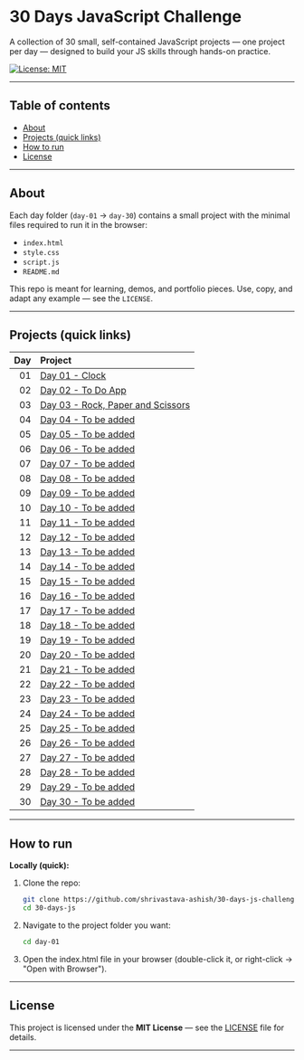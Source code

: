 # 30 Days JavaScript Challenge

A collection of 30 small, self-contained JavaScript projects — one project per day — designed to build your JS skills through hands-on practice.

[![License: MIT](https://img.shields.io/badge/License-MIT-yellow.svg)](LICENSE)

---

## Table of contents
- [About](#about)
- [Projects (quick links)](#projects-quick-links)
- [How to run](#how-to-run)
- [License](#license)

---

## About
Each day folder (`day-01` → `day-30`) contains a small project with the minimal files required to run it in the browser:
- `index.html`
- `style.css`
- `script.js`
- `README.md`

This repo is meant for learning, demos, and portfolio pieces. Use, copy, and adapt any example — see the `LICENSE`.

---

## Projects (quick links)

| Day | Project |
|-----:|:--------|
| 01 | [Day 01 - Clock](Day-01/README.md) |
| 02 | [Day 02 - To Do App](Day-02/README.md) |
| 03 | [Day 03 - Rock, Paper and Scissors](Day-03/README.md) |
| 04 | [Day 04 - To be added](Day-04/README.md) |
| 05 | [Day 05 - To be added](Day-05/README.md) |
| 06 | [Day 06 - To be added](Day-06/README.md) |
| 07 | [Day 07 - To be added](Day-07/README.md) |
| 08 | [Day 08 - To be added](Day-08/README.md) |
| 09 | [Day 09 - To be added](Day-09/README.md) |
| 10 | [Day 10 - To be added](Day-10/README.md) |
| 11 | [Day 11 - To be added](Day-11/README.md) |
| 12 | [Day 12 - To be added](Day-12/README.md) |
| 13 | [Day 13 - To be added](Day-13/README.md) |
| 14 | [Day 14 - To be added](Day-14/README.md) |
| 15 | [Day 15 - To be added](Day-15/README.md) |
| 16 | [Day 16 - To be added](Day-16/README.md) |
| 17 | [Day 17 - To be added](Day-17/README.md) |
| 18 | [Day 18 - To be added](Day-18/README.md) |
| 19 | [Day 19 - To be added](Day-19/README.md) |
| 20 | [Day 20 - To be added](Day-20/README.md) |
| 21 | [Day 21 - To be added](Day-21/README.md) |
| 22 | [Day 22 - To be added](Day-22/README.md) |
| 23 | [Day 23 - To be added](Day-23/README.md) |
| 24 | [Day 24 - To be added](Day-24/README.md) |
| 25 | [Day 25 - To be added](day-25/README.md) |
| 26 | [Day 26 - To be added](Day-26/README.md) |
| 27 | [Day 27 - To be added](Day-27/README.md) |
| 28 | [Day 28 - To be added](Day-28/README.md) |
| 29 | [Day 29 - To be added](Day-29/README.md) |
| 30 | [Day 30 - To be added](Day-30/README.md) |


---

## How to run

**Locally (quick):**
1. Clone the repo:
   ```bash
   git clone https://github.com/shrivastava-ashish/30-days-js-challenge.git
   cd 30-days-js
2. Navigate to the project folder you want:
   ```bash
   cd day-01
3. Open the index.html file in your browser (double-click it, or right-click → "Open with Browser").

---

## License

This project is licensed under the **MIT License** — see the [LICENSE](LICENSE) file for details.

---
